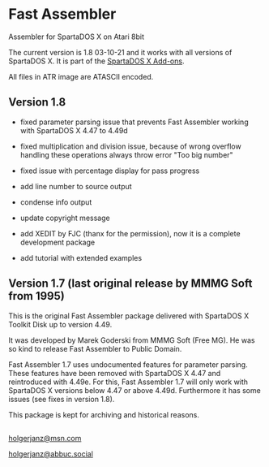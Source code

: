 # Fast Assembler

Assembler for SpartaDOS X on Atari 8bit

The current version is 1.8 03-10-21 and it works with all versions of SpartaDOS X. It is part of the [SpartaDOS X Add-ons](http://sdx.atari8.info/index.php?show=en_addons).

All files in ATR image are ATASCII encoded.

## Version 1.8

- fixed parameter parsing issue that prevents Fast Assembler working with SpartaDOS X 4.47 to 4.49d

- fixed multiplication and division issue, because of wrong overflow handling these operations always throw error "Too big number"

- fixed issue with percentage display for pass progress

- add line number to source output

- condense info output 

- update copyright message

- add XEDIT by FJC (thanx for the permission), now it is a complete development package

- add tutorial with extended examples

## Version 1.7 (last original release by MMMG Soft from 1995)

This is the original Fast Assembler package delivered with SpartaDOS X Toolkit Disk up to version 4.49.

It was developed by Marek Goderski from MMMG Soft (Free MG). He was so kind to release Fast Assembler
to Public Domain.

Fast Assembler 1.7 uses undocumented features for parameter parsing. These features have been removed with SpartaDOS X 4.47 and reintroduced with 4.49e. For this, Fast Assembler 1.7 will only work with SpartaDOS X versions below 4.47 or above 4.49d. Furthermore it has some issues (see fixes in version 1.8).

This package is kept for archiving and historical reasons.

## 
holgerjanz@msn.com

holgerjanz@abbuc.social

